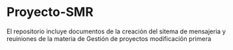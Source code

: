 # Proyecto-SMR
 El repositorio incluye documentos de la creación del sitema de mensajeria y reuiniones de la materia de Gestión de proyectos
modificación primera